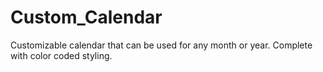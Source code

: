 # Custom_Calendar
Customizable calendar that can be used for any month or year. Complete with color coded styling.
